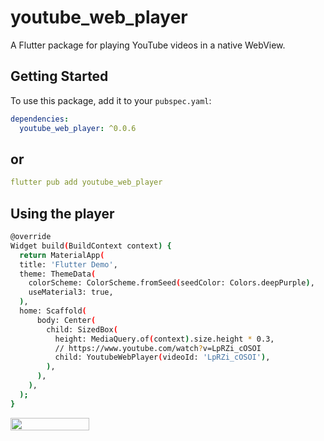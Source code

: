 # youtube_web_player

A Flutter package for playing YouTube videos in a native WebView.

## Getting Started

To use this package, add it to your `pubspec.yaml`:

```yaml
dependencies:
  youtube_web_player: ^0.0.6
```
## or
```yaml
flutter pub add youtube_web_player
```

## Using the player
```bash
@override
Widget build(BuildContext context) {
  return MaterialApp(
  title: 'Flutter Demo',
  theme: ThemeData(
    colorScheme: ColorScheme.fromSeed(seedColor: Colors.deepPurple),
    useMaterial3: true,
  ),
  home: Scaffold(
      body: Center(
        child: SizedBox(
          height: MediaQuery.of(context).size.height * 0.3,
          // https://www.youtube.com/watch?v=LpRZi_cOSOI
          child: YoutubeWebPlayer(videoId: 'LpRZi_cOSOI'),
        ),
      ),
    ),
  );
}
```

<div style="display: flex;">
    <img src="https://i.ibb.co/VtXzYp0/image-18-12-24-12-51.png" width="50%" alt=""/>
</div>

